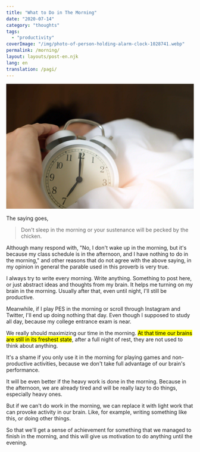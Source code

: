 ```yaml
---
title: "What to Do in The Morning"
date: "2020-07-14"
category: "thoughts"
tags:
  - "productivity"
coverImage: "/img/photo-of-person-holding-alarm-clock-1028741.webp"
permalink: /morning/
layout: layouts/post-en.njk
lang: en
translation: /pagi/
---
```


![](/img/photo-of-person-holding-alarm-clock-1028741.webp)

The saying goes,

> Don't sleep in the morning or your sustenance will be pecked by the chicken.

Although many respond with, "No, I don't wake up in the morning, but it's because my class schedule is in the afternoon, and I have nothing to do in the morning," and other reasons that do not agree with the above saying, in my opinion in general the parable used in this proverb is very true.

I always try to write every morning. Write anything. Something to post here, or just abstract ideas and thoughts from my brain. It helps me turning on my brain in the morning. Usually after that, even until night, I'll still be productive.

Meanwhile, if I play PES in the morning or scroll through Instagram and Twitter, I'll end up doing nothing that day. Even though I supposed to study all day, because my college entrance exam is near.

We really should maximizing our time in the morning. <mark>At that time our brains are still in its freshest state</mark>, after a full night of rest, they are not used to think about anything.

It's a shame if you only use it in the morning for playing games and non-productive activities, because we don't take full advantage of our brain's performance.

It will be even better if the heavy work is done in the morning. Because in the afternoon, we are already tired and will be really lazy to do things, especially heavy ones.

But if we can't do work in the morning, we can replace it with light work that can provoke activity in our brain. Like, for example, writing something like this, or doing other things.

So that we'll get a sense of achievement for something that we managed to finish in the morning, and this will give us motivation to do anything until the evening.
